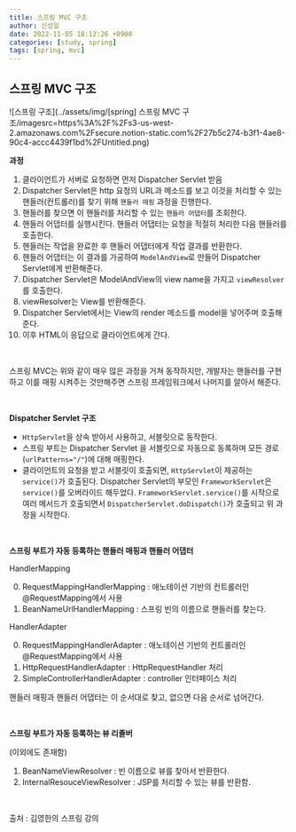 ```yaml
---
title: 스프링 MVC 구조
author: 신성일
date: 2022-11-05 18:12:26 +0900
categories: [study, spring]
tags: [spring, mvc]
---
```


## 스프링 MVC 구조

![스프링 구조](../assets/img/[spring] 스프링 MVC 구조/imagesrc=https%3A%2F%2Fs3-us-west-2.amazonaws.com%2Fsecure.notion-static.com%2F27b5c274-b3f1-4ae8-90c4-accc4439f1bd%2FUntitled.png)

**과정**

1. 클라이언트가 서버로 요청하면 먼저 Dispatcher Servlet 받음
2. Dispatcher Servlet은 http 요청의 URL과 메소드를 보고 이것을 처리할 수 있는 핸들러(컨트롤러)를 찾기 위해 `핸들러 매핑` 과정을 진행한다.
3. 핸들러를 찾으면 이 핸들러를 처리할 수 있는 `핸들러 어댑터`를 조회한다.
4. 핸들러 어댑터를 실행시킨다. 핸들러 어댑터는 요청을 적절히 처리한 다음 핸들러를 호출한다.
5. 핸들러는 작업을 완료한 후 핸들러 어댑터에게 작업 결과를 반환한다.
6. 핸들러 어댑터는 이 결과를 가공하여 `ModelAndView`로 만들어 Dispatcher Servlet에게 반환해준다.
7. Dispatcher Servlet은 ModelAndView의 view name을 가지고 `viewResolver` 를 호출한다.
8. viewResolver는 View를 반환해준다.
9. Dispatcher Servlet에서는 View의 render 메소드를 model을 넣어주며 호출해준다.
10.   이후 HTML이 응답으로 클라이언트에게 간다.

<br/>

스프링 MVC는 위와 같이 매우 많은 과정을 거쳐 동작하지만, 개발자는 핸들러를 구현하고 이를 매핑 시켜주는 것만해주면 스프링 프레임워크에서 나머지를 알아서 해준다.

<br/>

**Dispatcher Servlet 구조**

-  `HttpServlet`을 상속 받아서 사용하고, 서블릿으로 동작한다.
-  스프링 부트는 Dispatcher Servlet 을 서블릿으로 자동으로 동록하며 모든 경로(`urlPatterns="/"`)에 대해 매핑한다.
-  클라이언트의 요청을 받고 서블릿이 호출되면, `HttpServlet`이 제공하는 `service()`가 호출된다. Dispatcher Servlet의 부모인 `FrameworkServlet`은 `service()`를 오버라이드 해두었다. `FrameworkServlet.service()`를 시작으로 여러 메서드가 호출되면서 `DispatcherServlet.doDispatch()`가 호출되고 위 과정을 시작한다.

<br/>

**스프링 부트가 자동 등록하는 핸들러 매핑과 핸들러 어댑터**

HandlerMapping

0. RequestMappingHandlerMapping : 애노테이션 기반의 컨트롤러인 @RequestMapping에서 사용
1. BeanNameUrlHandlerMapping : 스프링 빈의 이름으로 핸들러를 찾는다.

HandlerAdapter

0. RequestMappingHandlerAdapter : 애노테이션 기반의 컨트롤러인 @RequestMapping에서 사용
1. HttpRequestHandlerAdapter : HttpRequestHandler 처리
2. SimpleControllerHandlerAdapter : controller 인터페이스 처리

핸들러 매핑과 핸들러 어댑터는 이 순서대로 찾고, 없으면 다음 순서로 넘어간다.

<br/>

**스프링 부트가 자동 등록하는 뷰 리졸버**

(이외에도 존재함)

1. BeanNameViewResolver : 빈 이름으로 뷰를 찾아서 반환한다.
2. InternalResouceViewResolver : JSP를 처리할 수 있는 뷰를 반환함.

<br/>

출처 : 김영한의 스프링 강의
